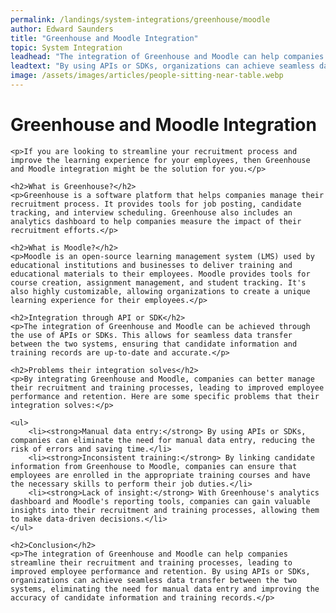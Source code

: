 ```yaml
---
permalink: /landings/system-integrations/greenhouse/moodle
author: Edward Saunders
title: "Greenhouse and Moodle Integration"
topic: System Integration
leadhead: "The integration of Greenhouse and Moodle can help companies streamline their recruitment and training processes, leading to improved employee performance and retention"
leadtext: "By using APIs or SDKs, organizations can achieve seamless data transfer between the two systems, eliminating the need for manual data entry and improving the accuracy of candidate information and training records."
image: /assets/images/articles/people-sitting-near-table.webp
---
```

<div class="arttext">	<h1>Greenhouse and Moodle Integration</h1>

	<p>If you are looking to streamline your recruitment process and improve the learning experience for your employees, then Greenhouse and Moodle integration might be the solution for you.</p>

	<h2>What is Greenhouse?</h2>
	<p>Greenhouse is a software platform that helps companies manage their recruitment process. It provides tools for job posting, candidate tracking, and interview scheduling. Greenhouse also includes an analytics dashboard to help companies measure the impact of their recruitment efforts.</p>

	<h2>What is Moodle?</h2>
	<p>Moodle is an open-source learning management system (LMS) used by educational institutions and businesses to deliver training and educational materials to their employees. Moodle provides tools for course creation, assignment management, and student tracking. It's also highly customizable, allowing organizations to create a unique learning experience for their employees.</p>

	<h2>Integration through API or SDK</h2>
	<p>The integration of Greenhouse and Moodle can be achieved through the use of APIs or SDKs. This allows for seamless data transfer between the two systems, ensuring that candidate information and training records are up-to-date and accurate.</p>

	<h2>Problems their integration solves</h2>
	<p>By integrating Greenhouse and Moodle, companies can better manage their recruitment and training processes, leading to improved employee performance and retention. Here are some specific problems that their integration solves:</p>

	<ul>
		<li><strong>Manual data entry:</strong> By using APIs or SDKs, companies can eliminate the need for manual data entry, reducing the risk of errors and saving time.</li>
		<li><strong>Inconsistent training:</strong> By linking candidate information from Greenhouse to Moodle, companies can ensure that employees are enrolled in the appropriate training courses and have the necessary skills to perform their job duties.</li>
		<li><strong>Lack of insight:</strong> With Greenhouse's analytics dashboard and Moodle's reporting tools, companies can gain valuable insights into their recruitment and training processes, allowing them to make data-driven decisions.</li>
	</ul>

	<h2>Conclusion</h2>
	<p>The integration of Greenhouse and Moodle can help companies streamline their recruitment and training processes, leading to improved employee performance and retention. By using APIs or SDKs, organizations can achieve seamless data transfer between the two systems, eliminating the need for manual data entry and improving the accuracy of candidate information and training records.</p>

</div>